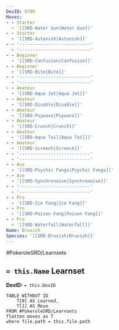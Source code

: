 ```yaml
---
DexID: 0780
Moves:
- - Starter
  - '[[SRD-Water Gun|Water Gun]]'
- - Starter
  - '[[SRD-Astonish|Astonish]]'
- - '---------------------------'
  - '---------------------------'
- - Beginner
  - '[[SRD-Confusion|Confusion]]'
- - Beginner
  - '[[SRD-Bite|Bite]]'
- - '---------------------------'
  - '---------------------------'
- - Amateur
  - '[[SRD-Aqua Jet|Aqua Jet]]'
- - Amateur
  - '[[SRD-Disable|Disable]]'
- - Amateur
  - '[[SRD-Psywave|Psywave]]'
- - Amateur
  - '[[SRD-Crunch|Crunch]]'
- - Amateur
  - '[[SRD-Aqua Tail|Aqua Tail]]'
- - Amateur
  - '[[SRD-Screech|Screech]]'
- - '---------------------------'
  - '---------------------------'
- - Ace
  - '[[SRD-Psychic Fangs|Psychic Fangs]]'
- - Ace
  - '[[SRD-Synchronoise|Synchronoise]]'
- - '---------------------------'
  - '---------------------------'
- - Pro
  - '[[SRD-Ice Fang|Ice Fang]]'
- - Pro
  - '[[SRD-Poison Fang|Poison Fang]]'
- - Pro
  - '[[SRD-Waterfall|Waterfall]]'
Name: Bruxish
Species: '[[SRD-Bruxish|Bruxish]]'
---
```


#PokeroleSRD/Learnsets

## `= this.Name` Learnset

**DexID:** `= this.DexID`

```dataview
TABLE WITHOUT ID
    T[0] AS Learned,
    T[1] AS Move
FROM #PokeroleSRD/Learnsets
flatten moves as T
where file.path = this.file.path
```

